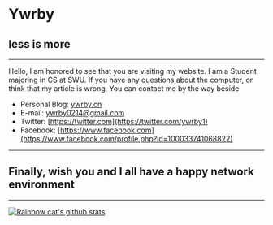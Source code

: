 # Ywrby

## less is more

------

Hello, I am honored to see that you are visiting my website. I am a Student majoring in CS at SWU. If you have any questions about the computer, or think that my article is wrong, You can contact me by the way beside

- Personal Blog: [ywrby.cn](https://ywrby.cn)
- E-mail: [ywrby0214@gmail.com](mailto:ywrby0214@gmail.com)
- Twitter: [https://twitter.com](https://twitter.com/ywrby1)
- Facebook: [https://www.facebook.com](https://www.facebook.com/profile.php?id=100033741068822)

------

## Finally, wish you and I all have a happy network environment

------

[![Rainbow cat's github stats](https://github-readme-stats.vercel.app/api?username=Ywrby&show_icons=true)](https://github.com)


<!--
**Ywrby/Ywrby** is a ✨ _special_ ✨ repository because its `README.md` (this file) appears on your GitHub profile.

Here are some ideas to get you started:

- 🔭 I’m currently working on ...
- 🌱 I’m currently learning ...
- 👯 I’m looking to collaborate on ...
- 🤔 I’m looking for help with ...
- 💬 Ask me about ...
- 📫 How to reach me: ...
- 😄 Pronouns: ...
- ⚡ Fun fact: ...
-->
